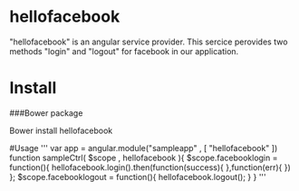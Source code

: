 hellofacebook
=============

 "hellofacebook" is an angular service provider.
 This sercice perovides two methods "login" and "logout" for facebook in our application.
 
 
Install
=============
  
  ###Bower package
  
   Bower install hellofacebook

#Usage
'''
 var app = angular.module("sampleapp" , [ "hellofacebook"  ]) 
 function  sampleCtrl( $scope , hellofacebook ){
     $scope.facebooklogin = function(){
       hellofacebook.login().then(function(success){
       },function(err){
       })
     };
     $scope.facebooklogout = function(){
         hellofacebook.logout();
     }
 }
'''

